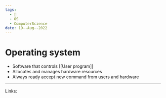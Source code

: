 ```yaml
---
tags:
  - 🌱
  - OS
  - ComputerScience 
date: 19--Aug--2022
---
```


# Operating system

- Software that controls [[User program]]
- Allocates and manages hardware resources
- Always ready accept new command from users and hardware

---
Links: 